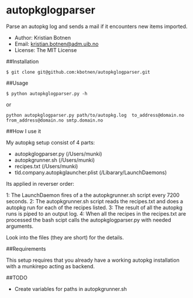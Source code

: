 autopkglogparser
================

Parse an autopkg log and sends a mail if it encounters new items imported.


* Author: Kristian Botnen
* Email: kristian.botnen@adm.uib.no
* License: The MIT License


##Installation
```
$ git clone git@github.com:kbotnen/autopkglogparser.git
```
##Usage
```
$ python autopkglogparser.py -h
```
or
```
python autopkglogparser.py path/to/autopkg.log  to_address@domain.no from_address@domain.no smtp.domain.no
```
##How I use it

My autopkg setup consist of 4 parts:
* autopkglogparser.py (/Users/munki)
* autopkgrunner.sh (/Users/munki)
* recipes.txt (/Users/munki)
* tld.company.autopkglauncher.plist (/Libarary/LaunchDaemons)

Its applied in reverser order:

1: The LaunchDaemon fires of a the autopkgrunner.sh script every 7200 seconds.
2: The autopkgrunner.sh script reads the recipes.txt and does a autopkg run for each of the recipes listed.
3: The result of all the autopkg runs is piped to an output log.
4: When all the recipes in the recipes.txt are processed the bash scipt calls the autopkglogparser.py with needed arguments.

Look into the files (they are short) for the details.

##Requirements

This setup requires that you already have a working autopkg installation with a munkirepo acting as backend.

##TODO
* Create variables for paths in autopkgrunner.sh
